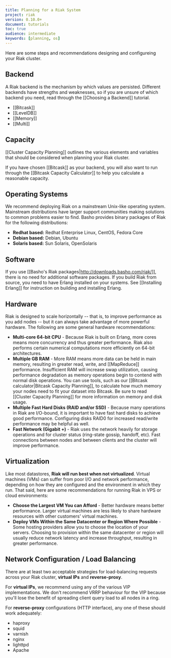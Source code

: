```yaml
---
title: Planning for a Riak System
project: riak
version: 0.10.0+
document: tutorials
toc: true
audience: intermediate
keywords: [planning, os]
---
```


Here are some steps and recommendations designing and configureing your Riak cluster.

## Backend

A Riak backend is the mechanism by which values are persisted. Different backends have strengths and weaknesses, so if you are unsure of which backend you need, read through the [[Choosing a Backend]] tutorial.

* [[Bitcask]]
* [[LevelDB]]
* [[Memory]]
* [[Multi]]

## Capacity

[[Cluster Capacity Planning]] outlines the various elements and variables that should be considered when planning your Riak cluster.

If you have chosen [[Bitcask]] as your backend, you will also want to run through the [[Bitcask Capacity Calculator]] to help you calculate a reasonable capacity.

## Operating Systems

We recommend deploying Riak on a mainstream Unix-like operating system. Mainstream distributions have larger support communities making solutions to common problems easier to find. Basho provides binary packages of Riak for the following distributions:

* **Redhat based:** Redhat Enterprise Linux, CentOS, Fedora Core
* **Debian based:** Debian, Ubuntu
* **Solaris based:** Sun Solaris, OpenSolaris

## Software

If you use [[Basho's Riak packages|http://downloads.basho.com/riak/]], there is no need for additional software packages. If you build Riak from source, you need to have Erlang installed on your systems. See [[Installing Erlang]] for instruction on building and installing Erlang.

## Hardware

Riak is designed to scale horizontally -- that is, to improve performance as you add nodes -- but it can always take advantage of more powerful hardware. The following are some general hardware recommendations:

* **Multi-core 64-bit CPU** - Because Riak is built on Erlang, more cores means more concurrency and thus greater performance. Riak also performs certain numerical computations more efficiently on 64-bit architectures.
* **Multiple GB RAM** - More RAM means more data can be held in main memory, resulting in greater read, write, and [[MapReduce]] performance. Insufficient RAM will increase swap utilization, causing performance degradation as memory operations begin to contend with normal disk operations. You can use tools, such as our [[Bitcask calculator|Bitcask Capacity Planning]], to calculate how much memory your nodes need to fit your dataset into Bitcask. Be sure to read [[Cluster Capacity Planning]] for more information on memory and disk usage.
* **Multiple Fast Hard Disks (RAID and/or SSD)** - Because many operations in Riak are I/O-bound, it is important to have fast hard disks to achieve good performance. Configuring disks RAID0 for increased read/write performance may be helpful as well.
* **Fast Network (Gigabit +)** - Riak uses the network heavily for storage operations and for cluster status (ring-state gossip, handoff, etc).  Fast connections between nodes and between clients and the cluster will improve performance.

## Virtualization

Like most datastores, **Riak will run best when not virtualized**. Virtual machines (VMs) can suffer from poor I/O and network performance, depending on how they are configured and the environment in which they run.  That said, here are some recommendations for running Riak in VPS or cloud environments:

* **Choose the Largest VM You can Afford** - Better hardware means better performance.  Larger virtual machines are less likely to share hardware resources with other customers' virtual machines.
* **Deploy VMs Within the Same Datacenter or Region Where Possible** - Some hosting providers allow you to choose the location of your servers. Choosing to provision within the same datacenter or region will usually reduce network latency and increase throughput, resulting in greater performance.

## Network Configuration / Load Balancing

There are at least two acceptable strategies for load-balancing requests across your Riak cluster, **virtual IPs** and **reverse-proxy**.

For **virtual IPs**, we recommend using any of the various VIP implementations. We don't recommend VRRP behaviour for the VIP because you'll lose the benefit of spreading client query load to all nodes in a ring.

For **reverse-proxy** configurations (HTTP interface), any one of these should work adequately:

* haproxy
* squid
* varnish
* nginx
* lighttpd
* Apache
